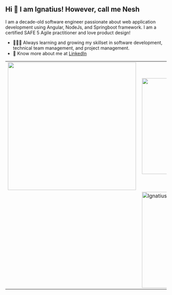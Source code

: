 ## Hi 👋 I am Ignatius! However, call me Nesh  

I am a decade-old software engineer passionate about web application development using Angular, NodeJs, and Springboot framework. I am a certified SAFE 5 Agile practitioner and love product design!

- 👨🏽‍💻 Always learning and growing my skillset in software development, technical team management, and project management.
- 👨 Know more about me at [LinkedIn](https://www.linkedin.com/in/ignatius-ojiambo-a56b2146) 

<center>
  <table>
  <tr>
      <td><img width="400px" align="left" src="https://github-readme-stats.vercel.app/api?username=neshoj&count_private=true&show_icons=true&theme=dark&layout=compact" /></td>
      <td><img width="300px" align="left" src="https://github-readme-stats.vercel.app/api/top-langs/?username=neshoj&hide=html&layout=compact&theme=dark" /></td>
  </tr>   
  <tr>
    <td>
    <a href="https://wakatime.com/@NeshOj">
     <td><img width="300px" align="left" src="https://github-readme-stats.vercel.app/api/wakatime?username=neshoj&layout=compact&theme=dark" alt="Ignatius Ojiambo" /></td>
    </a>
    </td>
   </tr>
</table>
</center>
